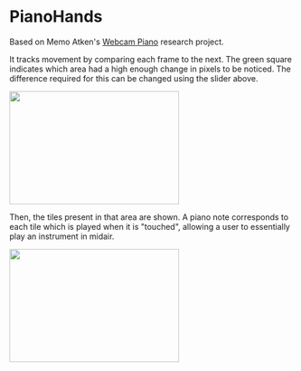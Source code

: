 # PianoHands


Based on Memo Atken's <a href="https://www.memo.tv/works/webcam-piano-2/">Webcam Piano</a> research project.


It tracks movement by comparing each frame to the next. The green square indicates which area had a high enough change in pixels to be noticed. The difference required for this can be changed using the slider above. 

<img src="https://user-images.githubusercontent.com/84393679/225320617-ec8209d4-7e0d-4416-8745-55f44cfe9be0.gif" width=300 height=200> 

Then, the tiles present in that area are shown. A piano note corresponds to each tile which is played when it is "touched", allowing a user to essentially play an instrument in midair.

<img src="https://user-images.githubusercontent.com/84393679/225324386-d1f1f3b6-3518-4840-80db-513beb886d5d.gif" width=300 height=200>
